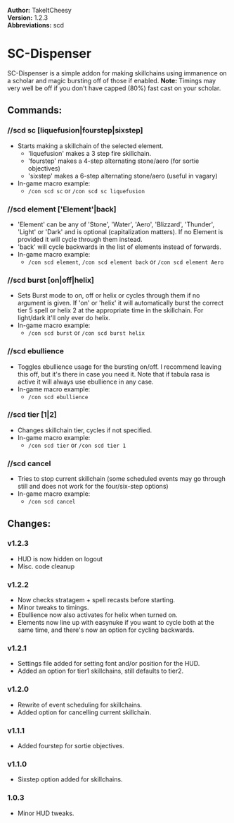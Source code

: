 **Author:** TakeItCheesy<br>
**Version:** 1.2.3<br>
**Abbreviations:** scd<br>

# SC-Dispenser
SC-Dispenser is a simple addon for making skillchains using immanence on a scholar and magic bursting off of those if enabled. **Note:** Timings may very well be off if you don't have capped (80%) fast cast on your scholar.

## Commands:

 ### //scd sc [liquefusion|fourstep|sixstep]	 
 
 * Starts making a skillchain of the selected element.
	* 'liquefusion' makes a 3 step fire skillchain.
	* 'fourstep' makes a 4-step alternating stone/aero (for sortie objectives)
	* 'sixstep' makes a 6-step alternating stone/aero (useful in vagary)
 * In-game macro example:
	* `/con scd sc` or `/con scd sc liquefusion`	
											
 ### //scd element ['Element'|back]			 
 
 * 'Element' can be any of 'Stone', 'Water', 'Aero', 'Blizzard', 'Thunder', 'Light' or 'Dark' and is optional (capitalization matters). If no Element is provided it will cycle through them instead.
 * 'back' will cycle backwards in the list of elements instead of forwards.
 * In-game macro example:
	* `/con scd element`, `/con scd element back` or `/con scd element Aero`
											
 ### //scd burst [on|off|helix]  	 
 
 * Sets Burst mode to on, off or helix or cycles through them if no argument is given. If 'on' or 'helix' it will automatically burst the correct tier 5 spell or helix 2 at the appropriate time in the skillchain. For light/dark it'll only ever do helix.
 * In-game macro example:
	* `/con scd burst` or `/con scd burst helix`
 
 ### //scd ebullience 					 
 
 * Toggles ebullience usage for the bursting on/off. I recommend leaving this off, but it's there in case you need it. Note that if tabula rasa is active it will always use ebullience in any case.
 * In-game macro example:
	* `/con scd ebullience` 
 
 ### //scd tier [1|2]		 
 
 * Changes skillchain tier, cycles if not specified.
 * In-game macro example:
	* `/con scd tier` or `/con scd tier 1`
 
 ### //scd cancel
 
 * Tries to stop current skillchain (some scheduled events may go through still and does not work for the four/six-step options)
 * In-game macro example:
	* `/con scd cancel`

## Changes:

### v1.2.3
 * HUD is now hidden on logout
 * Misc. code cleanup

### v1.2.2
 * Now checks stratagem + spell recasts before starting.
 * Minor tweaks to timings.
 * Ebullience now also activates for helix when turned on.
 * Elements now line up with easynuke if you want to cycle both at the same time, and there's now an option for cycling backwards.

### v1.2.1
 * Settings file added for setting font and/or position for the HUD. 
 * Added an option for tier1 skillchains, still defaults to tier2.
 
### v1.2.0
 * Rewrite of event scheduling for skillchains.
 * Added option for cancelling current skillchain.
 
### v1.1.1
 * Added fourstep for sortie objectives.

### v1.1.0
 * Sixstep option added for skillchains.
 
### 1.0.3
 * Minor HUD tweaks.

        